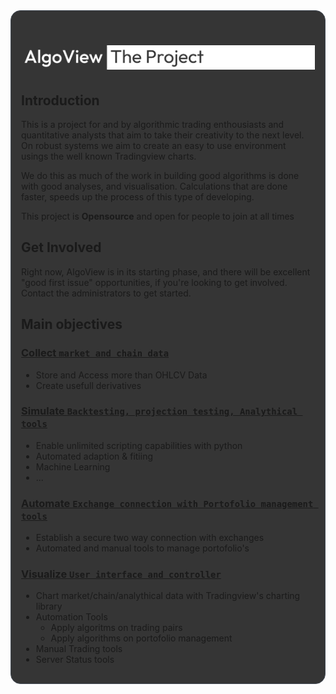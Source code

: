 <div style="border-radius: 1rem; border: 1px solid #444c56; padding: 1rem; background-color: #353535;">

# ![The Algoview Project](https://github.com/AlgoView/.github/blob/main/resources/AV-PROJECT_banner.jpg)



## Introduction
This is a project for and by algorithmic trading enthousiasts and quantitative analysts that aim to take their creativity to the next level.
On robust systems we aim to create an easy to use environment usings the well known Tradingview charts.

We do this as much of the work in building good algorithms is done with good analyses, and visualisation.
Calculations that are done faster, speeds up the process of this type of developing.

This project is **Opensource** and open for people to join at all times

## Get Involved
Right now, AlgoView is in its starting phase, and there will be excellent "good first issue" opportunities, if you're looking to get involved.
Contact the administrators to get started.

## Main objectives
### [Collect `market and chain data`](https://github.com/AlgoView/.github/blob/main/project/AV-COLLECT.md)
* Store and Access more than OHLCV Data
* Create usefull derivatives
### [Simulate `Backtesting, projection testing, Analythical tools`](https://github.com/AlgoView/.github/blob/main/project/AV-SIMULATE.md)
* Enable unlimited scripting capabilities with python
* Automated adaption & fitiing
* Machine Learning
* ...
### [Automate `Exchange connection with Portofolio management tools`](https://github.com/AlgoView/.github/blob/main/project/AV-AUTOMATE.md)
* Establish a secure two way connection with exchanges
* Automated and manual tools to manage portofolio's
### [Visualize `User interface and controller`](https://github.com/AlgoView/.github/blob/main/project/AV-VISUALIZE.md)
* Chart market/chain/analythical data with Tradingview's charting library
* Automation Tools
  * Apply algoritms on trading pairs
  * Apply algorithms on portofolio management
* Manual Trading tools 
* Server Status tools
